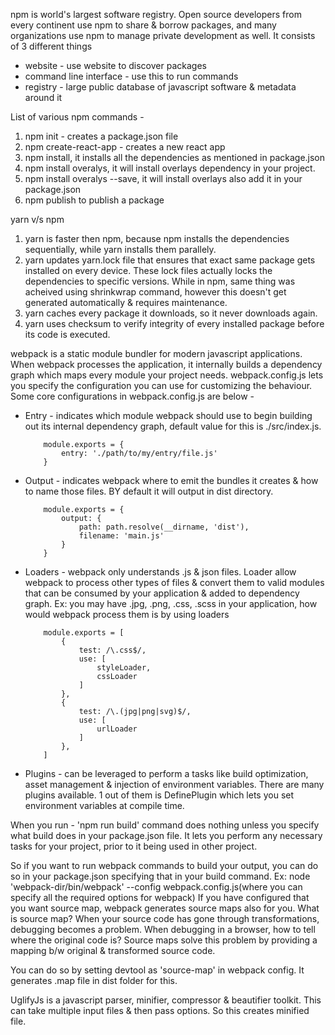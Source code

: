 npm is world's largest software registry. Open source developers from every continent use npm to share & borrow 
packages, and many organizations use npm to manage private development as well.
It consists of 3 different things
* website - use website to discover packages
* command line interface - use this to run commands
* registry - large public database of javascript software & metadata around it

List of various npm commands -
1. npm init - creates a package.json file
2. npm create-react-app - creates a new react app
3. npm install, it installs all the dependencies as mentioned in package.json
4. npm install overalys, it will install overlays dependency in your project.
5. npm install overalys --save, it will install overlays also add it in your package.json
6. npm publish to publish a package

yarn v/s npm
1. yarn is faster then npm, because npm installs the dependencies sequentially, while yarn installs them parallely.
2. yarn updates yarn.lock file that ensures that exact same package gets installed on every device. These lock files
	actually locks the dependencies to specific versions. While in npm, same thing was acheived using shrinkwrap 
	command, however this doesn't get generated automatically & requires maintenance.
3. yarn caches every package it downloads, so it never downloads again.
4. yarn uses checksum to verify integrity of every installed package before its code is executed.

webpack is a static module bundler for modern javascript applications. When webpack processes the application, it
	internally builds a dependency graph which maps every module your project needs. 
webpack.config.js lets you specify the configuration you can use for customizing the behaviour.
Some core configurations in webpack.config.js are below -
* Entry - indicates which module webpack should use to begin building out its internal dependency graph, default
	value for this is ./src/index.js.
	```
		module.exports = {
			entry: './path/to/my/entry/file.js'
		}
	```
* Output - indicates webpack where to emit the bundles it creates & how to name those files. BY default it will 
	output in dist directory.
	```
		module.exports = {
			output: {
				path: path.resolve(__dirname, 'dist'),
				filename: 'main.js'
			}
		}
	```
* Loaders - webpack only understands .js & json files. Loader allow webpack to process other types of files &
	convert them to valid modules that can be consumed by your application & added to dependency graph.
	Ex: you may have .jpg, .png, .css, .scss in your application, how would webpack process them is by using
	loaders
	```
		module.exports = [
			{
				test: /\.css$/,
				use: [
					styleLoader,
					cssLoader
				]
			},
			{
				test: /\.(jpg|png|svg)$/,
				use: [
					urlLoader
				]
			},
		]
	```
* Plugins - can be leveraged to perform a tasks like build optimization, asset management & injection of environment
	variables. There are many plugins available. 1 out of them is DefinePlugin which lets you set environment
	variables at compile time.

When you run - 'npm run build' command does nothing unless you specify what build does in your package.json file.
	It lets you perform any necessary tasks for your project, prior to it being used in other project.

So if you want to run webpack commands to build your output, you can do so in your package.json specifying that 
	in your build command.
Ex: node 'webpack-dir/bin/webpack' --config webpack.config.js(where you can specify all the required options for 
	webpack)
If you have configured that you want source map, webpack generates source maps also for you. 
What is source map?
When your source code has gone through transformations, debugging becomes a problem. When debugging in a browser,
how to tell where the original code is? Source maps solve this problem by providing a mapping b/w original & 
transformed source code. 

You can do so by setting devtool as 'source-map' in webpack config. It generates .map file in dist folder for this.

UglifyJs is a javascript parser, minifier, compressor & beautifier toolkit. This can take multiple input files & 
then pass options. So this creates minified file.
